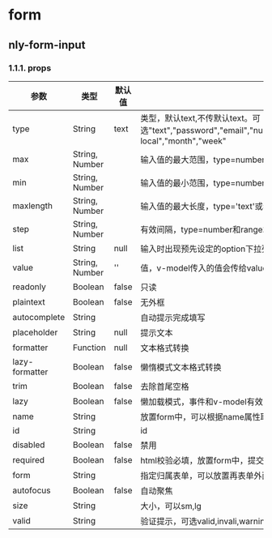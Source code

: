 # form

## nly-form-input

### 1.1.1. props

参数 | 类型 |  默认值 | 描述
-|-|-|-
type | String | text | 类型，默认text,不传默认text。可选"text","password","email","number","url","tel","search","range","color","date","time","datetime","datetime-local","month","week"
max | String, Number |  | 输入值的最大范围，type=number和range才有效
min | String, Number |  | 输入值的最小范围，type=number和range才有效
maxlength | String, Number |  | 输入值的最大长度，type='text'或者'password'时有用
step | String, Number |  | 有效间隔，type=number和range才有效
list | String| null | 输入时出现预先设定的option下拉列表，password无效
value | String, Number| '' | 值，v-model传入的值会传给value
readonly | Boolean | false | 只读
plaintext | Boolean | false | 无外框
autocomplete | String |  | 自动提示完成填写
placeholder | String | null | 提示文本
formatter  | Function | null | 文本格式转换
lazy-formatter  | Boolean | false | 懒惰模式文本格式转换
trim | Boolean | false | 去除首尾空格
lazy | Boolean | false | 懒加载模式，事件和v-model有效
name | String |  | 放置form中，可以根据name属性取值
id | String |  | id
disabled | Boolean | false | 禁用
required | Boolean | false | html校验必填，放置form中，提交才会生效
form | String |  | 指定归属表单，可以放置再表单外面
autofocus | Boolean | false | 自动聚焦
size | String |  | 大小，可以sm,lg
valid | String |  | 验证提示，可选valid,invali,warning